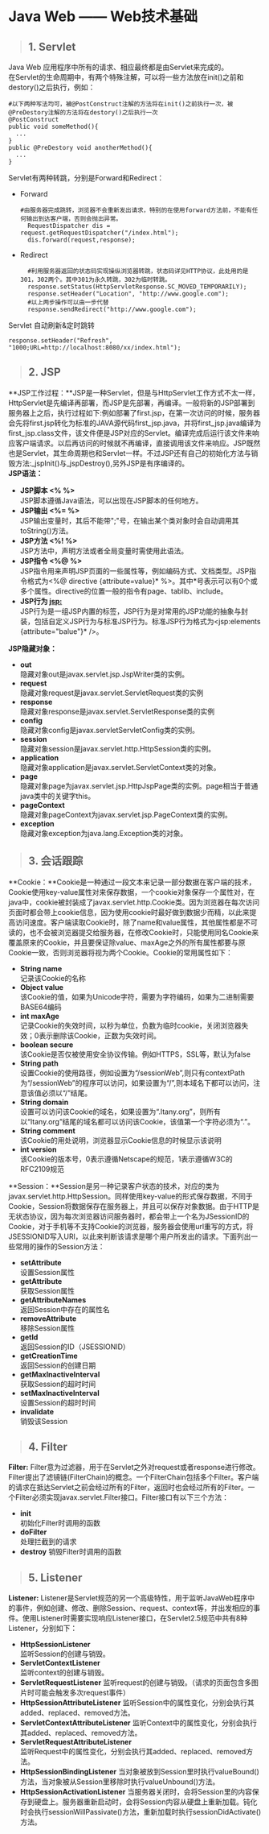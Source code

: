 # Java Web —— Web技术基础 #
> ## 1. Servlet ##

Java Web 应用程序中所有的请求、相应最终都是由Servlet来完成的。  
在Servlet的生命周期中，有两个特殊注解，可以将一些方法放在init()之前和destory()之后执行，例如：  
```
#以下两种写法均可，被@PostConstruct注解的方法将在init()之前执行一次，被@PreDestory注解的方法将在destory()之后执行一次
@PostConstruct
public void someMethod(){
  ...
}
public @PreDestory void anotherMethod(){
  ...
}
```
Servlet有两种转跳，分别是Forward和Redirect：  
* Forward  
  ```
  #由服务器完成跳转，浏览器不会重新发出请求，特别的在使用forward方法前，不能有任何输出到达客户端，否则会抛出异常。
    RequestDispatcher dis = request.getRequestDispatcher("/index.html");
    dis.forward(request,response);
  ```
* Redirect
  ```
    #利用服务器返回的状态码实现操纵浏览器转跳，状态码详见HTTP协议，此处用的是301，302两个。其中301为永久转跳，302为临时转跳。
    response.setStatus(HttpServletResponse.SC_MOVED_TEMPORARILY);
    response.setHeader("Location", "http://www.google.com");
    #以上两步操作可以由一步代替
    response.sendRedirect("http://www.google.com");
  ```

Servlet 自动刷新&定时跳转
```
response.setHeader("Refresh", "1000;URL=http://localhost:8080/xx/index.html");
```
> ## 2. JSP ##

**JSP工作过程：**JSP是一种Servlet，但是与HttpServlet工作方式不太一样，HttpServlet是先编译再部署，而JSP是先部署，再编译。一般将新的JSP部署到服务器上之后，执行过程如下:例如部署了first.jsp，在第一次访问的时候，服务器会先将first.jsp转化为标准的JAVA源代码first_jsp.java，并将first_jsp.java编译为first_jsp.class文件，该文件便是JSP对应的Servlet。编译完成后运行该文件来响应客户端请求。以后再访问的时候就不再编译，直接调用该文件来响应。JSP既然也是Servlet，其生命周期也和Servlet一样。不过JSP还有自己的初始化方法与销毁方法:_jspInit()与_jspDestroy(),另外JSP是有序编译的。  
**JSP语法：**
* **JSP脚本 <% %>**  
  JSP脚本遵循Java语法，可以出现在JSP脚本的任何地方。
* **JSP输出 <%= %>**  
  JSP输出变量时，其后不能带";"号，在输出某个类对象时会自动调用其toString()方法。
* **JSP方法 <%! %>**  
  JSP方法中，声明方法或者全局变量时需使用此语法。
* **JSP指令 <%@ %>**  
  JSP指令用来声明JSP页面的一些属性等，例如编码方式、文档类型。JSP指令格式为<%@ directive {attribute=value}* %>。其中*号表示可以有0个或多个属性。directive的位置一般的指令有page、tablib、include。
* **JSP行为 <jsp:>**  
  JSP行为是一组JSP内置的标签，JSP行为是对常用的JSP功能的抽象与封装，包括自定义JSP行为与标准JSP行为。标准JSP行为格式为<jsp:elements {attribute="balue"}* />。

**JSP隐藏对象：**
* **out**  
  隐藏对象out是javax.servlet.jsp.JspWriter类的实例。
* **request**  
  隐藏对象request是javax.servlet.ServletRequest类的实例
* **response**  
  隐藏对象response是javax.servlet.ServletResponse类的实例
* **config**  
  隐藏对象config是javax.servletServletConfig类的实例。
* **session**  
  隐藏对象session是javax.servlet.http.HttpSession类的实例。
* **application**  
  隐藏对象application是javax.servlet.ServletContext类的对象。
* **page**  
  隐藏对象page为javax.servlet.jsp.HttpJspPage类的实例。page相当于普通java类中的关键字this。
* **pageContext**  
  隐藏对象pageContext为javax.servlet.jsp.PageContext类的实例。
* **exception**  
  隐藏对象exception为java.lang.Exception类的对象。

> ## 3. 会话跟踪 ##

**Cookie：**Cookie是一种通过一段文本来记录一部分数据在客户端的技术，Cookie使用key-value属性对来保存数据，一个cookie对象保存一个属性对，在java中，cookie被封装成了javax.servlet.http.Cookie类。因为浏览器在每次访问页面时都会带上cookie信息，因为使用cookie时最好做到数据少而精，以此来提高访问速度。客户端读取Cookie时，除了name和value属性，其他属性都是不可读的，也不会被浏览器提交给服务器，在修改Cookie时，只能使用同名Cookie来覆盖原来的Cookie，并且要保证除value、maxAge之外的所有属性都要与原Cookie一致，否则浏览器将视为两个Cookie。Cookie的常用属性如下：
* **String name**  
  记录该Cookie的名称
* **Object value**  
  该Cookie的值，如果为Unicode字符，需要为字符编码，如果为二进制需要BASE64编码
* **int maxAge**  
  记录Cookie的失效时间，以秒为单位，负数为临时cookie，关闭浏览器失效；0表示删除该Cookie，正数为失效时间。
* **boolean secure**  
  该Cookie是否仅被使用安全协议传输。例如HTTPS，SSL等，默认为false
* **String path**  
  设置Cookie的使用路径，例如设置为“/sessionWeb”,则只有contextPath为“/sessionWeb”的程序可以访问，如果设置为“/”,则本域名下都可以访问，注意该值必须以“/”结尾。
* **String domain**  
  设置可以访问该Cookie的域名，如果设置为“.ltany.org”，则所有以“ltany.org”结尾的域名都可以访问该Cookie，该值第一个字符必须为“.”。
* **String comment**  
  该Cookie的用处说明，浏览器显示Cookie信息的时候显示该说明
* **int version**  
  该Cookie的版本号，0表示遵循Netscape的规范，1表示遵循W3C的RFC2109规范

**Session：**Session是另一种记录客户状态的技术，对应的类为javax.servlet.http.HttpSession。同样使用key-value的形式保存数据，不同于Cookie，Session将数据保存在服务器上，并且可以保存对象数据。由于HTTP是无状态协议，因为每次浏览器访问服务器时，都会带上一个名为JSessionID的Cookie，对于手机等不支持Cookie的浏览器，服务器会使用url重写的方式，将JSESSIONID写入URl，以此来判断该请求是哪个用户所发出的请求。下面列出一些常用的操作的Session方法：
* **setAttribute**  
  设置Session属性
* **getAttribute**  
  获取Session属性
* **getAttributeNames**  
  返回Session中存在的属性名
* **removeAttribute**  
  移除Session属性
* **getId**  
  返回Session的ID（JSESSIONID）
* **getCreationTime**  
  返回Session的创建日期
* **getMaxInactiveInterval**  
  获取Session的超时时间
* **setMaxInactiveInterval**  
  设置Session的超时时间
* **invalidate**  
  销毁该Session

> ## 4. Filter ##

**Filter:** Filter意为过滤器，用于在Servlet之外对request或者response进行修改。Filter提出了滤镜链(FilterChain)的概念。一个FilterChain包括多个Filter。客户端的请求在抵达Servlet之前会经过所有的Filter，返回时也会经过所有的Filter。一个Filter必须实现javax.servlet.Filter接口。Filter接口有以下三个方法：
* **init**  
  初始化Filter时调用的函数
* **doFilter**  
  处理拦截到的请求
* **destroy**
  销毁Filter时调用的函数

> ## 5. Listener ##

**Listener:** Listener是Servlet规范的另一个高级特性，用于监听JavaWeb程序中的事件，例如创建、修改、删除Session、request、context等，并出发相应的事件。使用Listener时需要实现响应Listener接口，在Servlet2.5规范中共有8种Listener，分别如下：
* **HttpSessionListener**  
  监听Session的创建与销毁。
* **ServletContextListener**  
  监听context的创建与销毁。
* **ServletRequestListener**
  监听request的创建与销毁。（请求的页面包含多图片时可能会触发多次request事件）
* **HttpSessionAttributeListener**
  监听Session中的属性变化，分别会执行其added、replaced、removed方法。
* **ServletContextAttributeListener**
  监听Context中的属性变化，分别会执行其added、replaced、removed方法。
* **ServletRequestAttributeListener**  
  监听Request中的属性变化，分别会执行其added、replaced、removed方法。
* **HttpSessionBindingListener**
  当对象被放到Session里时执行valueBound()方法，当对象被从Session里移除时执行valueUnbound()方法。
* **HttpSessionActivationListener**
  当服务器关闭时，会将Session里的内容保存到硬盘上。服务器重新启动时，会将Session内容从硬盘上重新加载。钝化时会执行sessionWillPassivate()方法，重新加载时执行sessionDidActivate()方法。
